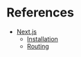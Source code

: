 # References

- [Next.js](https://nextjs.org)
  - [Installation](https://nextjs.org/docs/getting-started/installation)
  - [Routing](https://nextjs.org/docs/app/building-your-application/routing)
